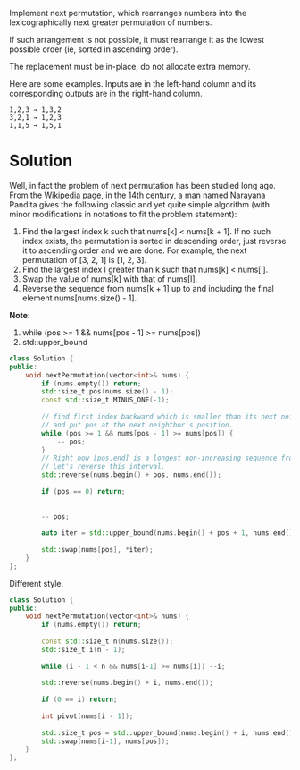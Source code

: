 Implement next permutation, which rearranges numbers into the lexicographically next greater permutation of numbers.

If such arrangement is not possible, it must rearrange it as the lowest possible order (ie, sorted in ascending order).

The replacement must be in-place, do not allocate extra memory.

Here are some examples. Inputs are in the left-hand column and its corresponding outputs are in the right-hand column.
  
```
1,2,3 → 1,3,2
3,2,1 → 1,2,3
1,1,5 → 1,5,1
```

# Solution

Well, in fact the problem of next permutation has been studied long ago. From the [Wikipedia page](https://en.wikipedia.org/wiki/Permutation), in the 14th century, a man named Narayana Pandita gives the following classic and yet quite simple algorithm (with minor modifications in notations to fit the problem statement):

1. Find the largest index k such that nums[k] < nums[k + 1]. If no such index exists, the permutation is sorted in descending order, just reverse it to ascending order and we are done. For example, the next permutation of [3, 2, 1] is [1, 2, 3].  
2. Find the largest index l greater than k such that nums[k] < nums[l].  
3. Swap the value of nums[k] with that of nums[l].  
4. Reverse the sequence from nums[k + 1] up to and including the final element nums[nums.size() - 1].  


__Note__:
1. while (pos >= 1 && nums[pos - 1] >= nums[pos])
2. std::upper_bound

```cpp
class Solution {
public:
    void nextPermutation(vector<int>& nums) {
        if (nums.empty()) return;
        std::size_t pos(nums.size() - 1);
        const std::size_t MINUS_ONE(-1);
        
        // find first index backward which is smaller than its next neighbor,
        // and put pos at the next neightbor's position.
        while (pos >= 1 && nums[pos - 1] >= nums[pos]) {
            -- pos;
        }
        // Right now [pos,end] is a longest non-increasing sequence from right.
        // Let's reverse this interval.
        std::reverse(nums.begin() + pos, nums.end());
        
        if (pos == 0) return;
        
        
        -- pos;
        
        auto iter = std::upper_bound(nums.begin() + pos + 1, nums.end(), nums[pos]);
        
        std::swap(nums[pos], *iter);
    }
};
```

Different style.

```cpp
class Solution {
public:
    void nextPermutation(vector<int>& nums) {
        if (nums.empty()) return;
        
        const std::size_t n(nums.size());
        std::size_t i(n - 1);
        
        while (i - 1 < n && nums[i-1] >= nums[i]) --i;
        
        std::reverse(nums.begin() + i, nums.end());
        
        if (0 == i) return;
        
        int pivot(nums[i - 1]);
        
        std::size_t pos = std::upper_bound(nums.begin() + i, nums.end(), pivot) - nums.begin();
        std::swap(nums[i-1], nums[pos]);
    }
};
```
